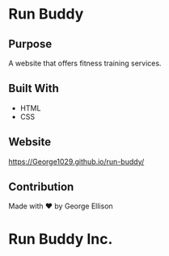 # Run Buddy

## Purpose
A website that offers fitness training services.

## Built With
* HTML
* CSS

## Website
https://George1029.github.io/run-buddy/

## Contribution
Made with ❤️ by George Ellison
 
# Run Buddy Inc.
